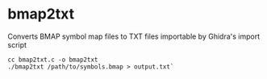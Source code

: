 # bmap2txt

Converts BMAP symbol map files to TXT files importable by Ghidra's import script

```
cc bmap2txt.c -o bmap2txt
./bmap2txt /path/to/symbols.bmap > output.txt`
```
